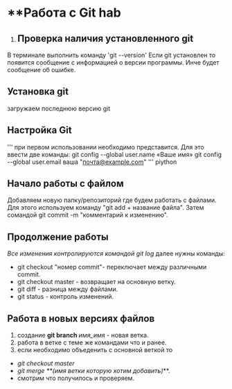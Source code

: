  # **Работа с Git hab
 
 1.  ## Проверка наличия установленного git
 В терминале выполнить команду 'git --version' 
Если git установлен то появится сообщение с информацией о версии программы. Инче будет сообщение об ошибке.

## Установка git
загружаем последнюю версию git 

## Настройка Git
'''
при первом использовании необходимо представится. Для это ввести две команды:
git config --global user.name «Ваше имя»
git config --global user.email ваша "почта@example.com"
''' piython

## Начало работы с файлом

Добавляем новую папку/репозиторий где будем работать с файлами.
Для этого используем команду "git add + название файла".
Затем сомандой git commit -m "комментарий к изменению".

## Продолжение работы
*Все изменения контролируются командой git log*
далее нужны команды:
* git checkout "номер commit"- переключает между различными commit.
* git checkout master - возвращает на основную ветку.
* git diff - разница между файлами.
* git status - контроль изменений.

## Работа в новых версиях файлов
1. создание **git branch** _имя_имя_ - новая ветка.
2. работа в ветке с теме же командами что и ранее.
3. если необходимо объеденить с основной веткой то 
* _git checkout master_
* _git merge **(имя ветки которую хотим добавить)_**.
* смотрим что получилось и проверяем.

